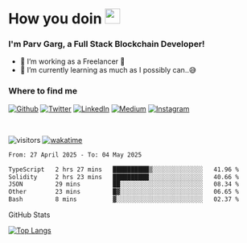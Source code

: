 <h1> How you doin <img src="https://emojis.slackmojis.com/emojis/images/1531849430/4246/blob-sunglasses.gif?1531849430" width="30"/></h1>

### I'm Parv Garg, a Full Stack Blockchain Developer!

- 🔭 I’m working as a Freelancer 🌟
- 🌱 I’m currently learning as much as I possibly can..😅

<h3>Where to find me</h3>
<p><a href="https://github.com/parv3213" target="_blank"><img alt="Github" src="https://img.shields.io/badge/GitHub-%2312100E.svg?&style=for-the-badge&logo=Github&logoColor=white" /></a> <a href="https://twitter.com/parv3213" target="_blank"><img alt="Twitter" src="https://img.shields.io/badge/twitter-%231DA1F2.svg?&style=for-the-badge&logo=twitter&logoColor=white" /></a> <a href="https://www.linkedin.com/in/parv3213" target="_blank"><img alt="LinkedIn" src="https://img.shields.io/badge/linkedin-%230077B5.svg?&style=for-the-badge&logo=linkedin&logoColor=white" /></a> <a href="https://medium.com/@parv3213" target="_blank"><img alt="Medium" src="https://img.shields.io/badge/medium-%2312100E.svg?&style=for-the-badge&logo=medium&logoColor=white" /></a>
<a href="https://www.instagram.com/parv_" target="_blank"><img alt="Instagram" src="https://img.shields.io/badge/instagram-%2312100E.svg?&style=for-the-badge&logo=instagram" /></a>
</p>

<br />

![visitors](https://visitor-badge.laobi.icu/badge?page_id=parv3213.visitor_count) [![wakatime](https://wakatime.com/badge/user/1e945d26-ba35-4c18-955c-1d409f786cc7.svg)](https://wakatime.com/@1e945d26-ba35-4c18-955c-1d409f786cc7)

<!--START_SECTION:waka-->

```txt
From: 27 April 2025 - To: 04 May 2025

TypeScript   2 hrs 27 mins   ██████████▒░░░░░░░░░░░░░░   41.96 %
Solidity     2 hrs 23 mins   ██████████░░░░░░░░░░░░░░░   40.66 %
JSON         29 mins         ██░░░░░░░░░░░░░░░░░░░░░░░   08.34 %
Other        23 mins         █▓░░░░░░░░░░░░░░░░░░░░░░░   06.65 %
Bash         8 mins          ▓░░░░░░░░░░░░░░░░░░░░░░░░   02.37 %
```

<!--END_SECTION:waka-->

<summary>GitHub Stats</summary>

[![Top Langs](https://github-readme-stats.vercel.app/api/top-langs/?username=parv3213&layout=compact)](https://github.com/parv3213/github-readme-stats)

[GitHub]: https://github.com/parv-somish
[twitter]: https://twitter.com/parv3213
[instagram]: https://www.instagram.com/parv_
[linkedin]: https://www.linkedin.com/in/parv3213/
